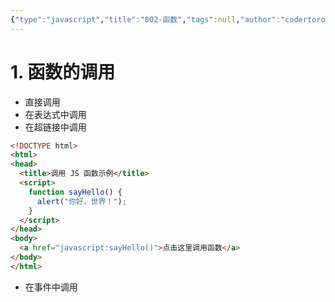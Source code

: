 ```yaml
---
{"type":"javascript","title":"002-函数","tags":null,"author":"codertoro","establish":"2025-04-05","update":"2025-04-05","dg-publish":true,"permalink":"/Projects/003-JavaScript/002-函数/","dgPassFrontmatter":true,"created":"2025-04-05T20:20:16.421+08:00","updated":"2025-04-05T20:25:49.917+08:00"}
---
```


# 1. 函数的调用
- 直接调用
- 在表达式中调用
- 在超链接中调用
```html
<!DOCTYPE html>
<html>
<head>
  <title>调用 JS 函数示例</title>
  <script>
    function sayHello() {
      alert("你好，世界！");
    }
  </script>
</head>
<body>
  <a href="javascript:sayHello()">点击这里调用函数</a>
</body>
</html>
```
- 在事件中调用